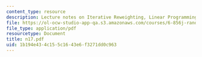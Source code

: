 ```yaml
---
content_type: resource
description: Lecture notes on Iterative Reweighting, Linear Programming and DNF Counting
file: https://ol-ocw-studio-app-qa.s3.amazonaws.com/courses/6-856j-randomized-algorithms-fall-2002/1b194e434c155c1643e6f3271dd0c963_n17.pdf
file_type: application/pdf
resourcetype: Document
title: n17.pdf
uid: 1b194e43-4c15-5c16-43e6-f3271dd0c963
---
```

